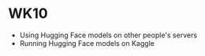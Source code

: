 # WK10

- Using Hugging Face models on other people's servers
- Running Hugging Face models on Kaggle
